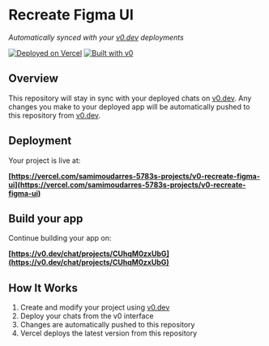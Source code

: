 # Recreate Figma UI

*Automatically synced with your [v0.dev](https://v0.dev) deployments*

[![Deployed on Vercel](https://img.shields.io/badge/Deployed%20on-Vercel-black?style=for-the-badge&logo=vercel)](https://vercel.com/samimoudarres-5783s-projects/v0-recreate-figma-ui)
[![Built with v0](https://img.shields.io/badge/Built%20with-v0.dev-black?style=for-the-badge)](https://v0.dev/chat/projects/CUhqM0zxUbG)

## Overview

This repository will stay in sync with your deployed chats on [v0.dev](https://v0.dev).
Any changes you make to your deployed app will be automatically pushed to this repository from [v0.dev](https://v0.dev).

## Deployment

Your project is live at:

**[https://vercel.com/samimoudarres-5783s-projects/v0-recreate-figma-ui](https://vercel.com/samimoudarres-5783s-projects/v0-recreate-figma-ui)**

## Build your app

Continue building your app on:

**[https://v0.dev/chat/projects/CUhqM0zxUbG](https://v0.dev/chat/projects/CUhqM0zxUbG)**

## How It Works

1. Create and modify your project using [v0.dev](https://v0.dev)
2. Deploy your chats from the v0 interface
3. Changes are automatically pushed to this repository
4. Vercel deploys the latest version from this repository
